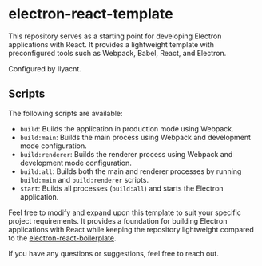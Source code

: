 # electron-react-template

This repository serves as a starting point for developing Electron applications with React. It provides a lightweight template with preconfigured tools such as Webpack, Babel, React, and Electron.

Configured by Ilyacnt.

## Scripts

The following scripts are available:

-   `build`: Builds the application in production mode using Webpack.
-   `build:main`: Builds the main process using Webpack and development mode configuration.
-   `build:renderer`: Builds the renderer process using Webpack and development mode configuration.
-   `build:all`: Builds both the main and renderer processes by running `build:main` and `build:renderer` scripts.
-   `start`: Builds all processes (`build:all`) and starts the Electron application.

Feel free to modify and expand upon this template to suit your specific project requirements. It provides a foundation for building Electron applications with React while keeping the repository lightweight compared to the [electron-react-boilerplate](https://github.com/electron-react-boilerplate/electron-react-boilerplate).

If you have any questions or suggestions, feel free to reach out.
